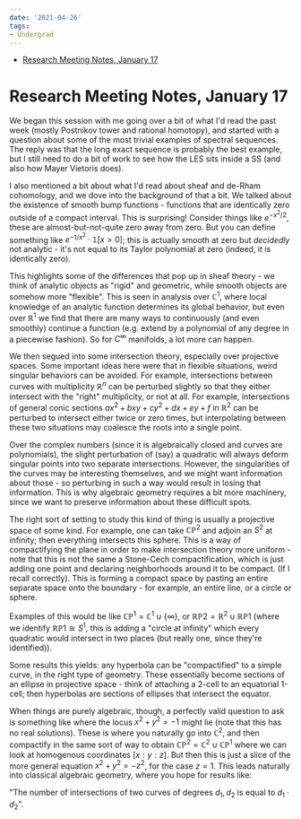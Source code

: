 ```yaml
---
date: '2021-04-26'
tags:
- Undergrad
---
```


-   [Research Meeting Notes, January 17](#research-meeting-notes-january-17)














Research Meeting Notes, January 17
==================================

We began this session with me going over a bit of what I'd read the past week (mostly Postnikov tower and rational homotopy), and started with a question about some of the most trivial examples of spectral sequences. The reply was that the long exact sequence is probably the best example, but I still need to do a bit of work to see how the LES sits inside a SS (and also how Mayer Vietoris does).

I also mentioned a bit about what I'd read about sheaf and de-Rham cohomology, and we dove into the background of that a bit. We talked about the existence of smooth bump functions - functions that are identically zero outside of a compact interval. This is surprising! Consider things like $e^{-x^2/2}$, these are almost-but-not-quite zero away from zero. But you can define something like $e^{-1/x^2}\cdot\mathbb{1}[x > 0]$; this is actually smooth at zero but *decidedly* not analytic - it's not equal to its Taylor polynomial at zero (indeed, it is identically zero).

This highlights some of the differences that pop up in sheaf theory - we think of analytic objects as "rigid" and geometric, while smooth objects are somehow more "flexible". This is seen in analysis over ${\mathbb{C}}^1$, where local knowledge of an analytic function determines its global behavior, but even over ${\mathbb{R}}^1$ we find that there are many ways to continuously (and even smoothly) continue a function (e.g. extend by a polynomial of any degree in a piecewise fashion). So for $C^\infty$ manifolds, a lot more can happen.

We then segued into some intersection theory, especially over projective spaces. Some important ideas here were that in flexible situations, weird singular behaviors can be avoided. For example, intersections between curves with multiplicity ${\mathbb{R}}^n$ can be perturbed slightly so that they either intersect with the "right" multiplicity, or not at all. For example, intersections of general conic sections $ax^2 + bxy + cy^2 + dx + ey + f$ in ${\mathbb{R}}^2$ can be perturbed to intersect either twice or zero times, but interpolating between these two situations may coalesce the roots into a single point.

Over the complex numbers (since it is algebraically closed and curves are polynomials), the slight perturbation of (say) a quadratic will always deform singular points into two separate intersections. However, the singularities of the curves may be interesting themselves, and we might want information about those - so perturbing in such a way would result in losing that information. This is why algebraic geometry requires a bit more machinery, since we want to preserve information about these difficult spots.

The right sort of setting to study this kind of thing is usually a projective space of some kind. For example, one can take ${\mathbb{CP}}^2$ and adjoin an $S^2$ at infinity; then everything intersects this sphere. This is a way of compactifying the plane in order to make intersection theory more uniform - note that this is not the same a Stone-Cech compactification, which is just adding one point and declaring neighborhoods around it to be compact. (If I recall correctly). This is forming a compact space by pasting an entire separate space onto the boundary - for example, an entire line, or a circle or sphere.

Examples of this would be like ${\mathbb{CP}}^1 = {\mathbb{C}}^1 \cup \{\infty\}$, or ${\mathbb{RP}}{2} = {\mathbb{R}}^2 \cup {\mathbb{RP}}{1}$ (where we identify ${\mathbb{RP}}{1} \cong S^1$, this is adding a "circle at infinity" which every quadratic would intersect in two places (but really one, since they're identified)).

Some results this yields: any hyperbola can be "compactified" to a simple curve, in the right type of geometry. These essentially become sections of an ellipse in projective space - think of attaching a 2-cell to an equatorial 1-cell; then hyperbolas are sections of ellipses that intersect the equator.

When things are purely algebraic, though, a perfectly valid question to ask is something like where the locus $x^2 + y^2 = -1$ might lie (note that this has no real solutions). These is where you naturally go into ${\mathbb{C}}^2$, and then compactify in the same sort of way to obtain ${\mathbb{CP}}^2 = {\mathbb{C}}^2 \cup {\mathbb{CP}}^1$ where we can look at homogenous coordinates $[x:y:z]$. But then this is just a slice of the more general equation $x^2 + y^2 = -z^2$, for the case $z=1$. This leads naturally into classical algebraic geometry, where you hope for results like:

"The number of intersections of two curves of degrees $d_1, d_2$ is equal to $d_1\cdot d_2$".

